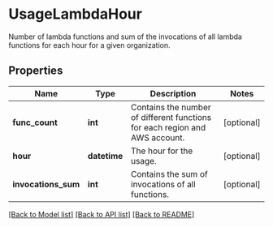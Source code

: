 # UsageLambdaHour

Number of lambda functions and sum of the invocations of all lambda functions for each hour for a given organization.
## Properties
Name | Type | Description | Notes
------------ | ------------- | ------------- | -------------
**func_count** | **int** | Contains the number of different functions for each region and AWS account. | [optional] 
**hour** | **datetime** | The hour for the usage. | [optional] 
**invocations_sum** | **int** | Contains the sum of invocations of all functions. | [optional] 

[[Back to Model list]](README.md#documentation-for-models) [[Back to API list]](README.md#documentation-for-api-endpoints) [[Back to README]](README.md)


